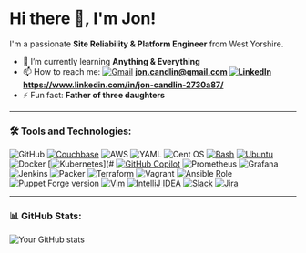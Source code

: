 # Hi there 👋, I'm Jon!

I'm a passionate **Site Reliability & Platform Engineer** from West Yorshire.  
- 🌱 I’m currently learning **Anything & Everything**  
- 📫 How to reach me: [![Gmail](https://img.shields.io/badge/Gmail-D14836?logo=gmail&logoColor=white)](#) **jon.candlin@gmail.com [![LinkedIn](https://custom-icon-badges.demolab.com/badge/LinkedIn-0A66C2?logo=linkedin-white&logoColor=fff)](#) https://www.linkedin.com/in/jon-candlin-2730a87/**  
- ⚡ Fun fact: **Father of three daughters**  

---

### 🛠️ Tools and Technologies:
![GitHub](https://img.shields.io/badge/github-%23121011.svg?style=for-the-badge&logo=github&logoColor=white)
[![Couchbase](https://img.shields.io/badge/Couchbase-EA2328?logo=couchbase&logoColor=white)](#)
![AWS](https://img.shields.io/badge/AWS-%23FF9900.svg?style=for-the-badge&logo=amazon-aws&logoColor=white)
![YAML](https://img.shields.io/badge/yaml-%23ffffff.svg?style=for-the-badge&logo=yaml&logoColor=151515)
![Cent OS](https://img.shields.io/badge/cent%20os-002260?style=for-the-badge&logo=centos&logoColor=F0F0F0)
[![Bash](https://img.shields.io/badge/Bash-4EAA25?logo=gnubash&logoColor=fff)](#)
[![Ubuntu](https://img.shields.io/badge/Ubuntu-E95420?logo=ubuntu&logoColor=white)](#)
![Docker](https://img.shields.io/badge/docker-%230db7ed.svg?style=for-the-badge&logo=docker&logoColor=white)
[![Kubernetes](https://img.shields.io/badge/Kubernetes-326CE5?logo=kubernetes&logoColor=fff)](#
[![GitHub Copilot](https://img.shields.io/badge/GitHub%20Copilot-000?logo=githubcopilot&logoColor=fff)](#)
![Prometheus](https://img.shields.io/badge/Prometheus-E6522C?style=for-the-badge&logo=Prometheus&logoColor=white)
![Grafana](https://img.shields.io/badge/grafana-%23F46800.svg?style=for-the-badge&logo=grafana&logoColor=white)
![Jenkins](https://img.shields.io/badge/jenkins-%232C5263.svg?style=for-the-badge&logo=jenkins&logoColor=white)
![Packer](https://img.shields.io/badge/packer-%23E7EEF0.svg?style=for-the-badge&logo=packer&logoColor=%2302A8EF)
![Terraform](https://img.shields.io/badge/terraform-%235835CC.svg?style=for-the-badge&logo=terraform&logoColor=white)
![Vagrant](https://img.shields.io/badge/vagrant-%231563FF.svg?style=for-the-badge&logo=vagrant&logoColor=white)
![Ansible Role](https://img.shields.io/ansible/role/d/:namespace/:name)
![Puppet Forge version](https://img.shields.io/puppetforge/v/:user/:moduleName)
[![Vim](https://img.shields.io/badge/Vim-%2311AB00.svg?logo=vim&logoColor=white)](#)
[![IntelliJ IDEA](https://img.shields.io/badge/IntelliJIDEA-000000.svg?logo=intellij-idea&logoColor=white)](#)
[![Slack](https://img.shields.io/badge/Slack-4A154B?logo=slack&logoColor=fff)](#)
[![Jira](https://img.shields.io/badge/Jira-0052CC?logo=jira&logoColor=fff)](#)


 

---

### 📊 GitHub Stats:
![Your GitHub stats](https://github-readme-stats.vercel.app/api?username=jcandlin&show_icons=true&theme=dark)
